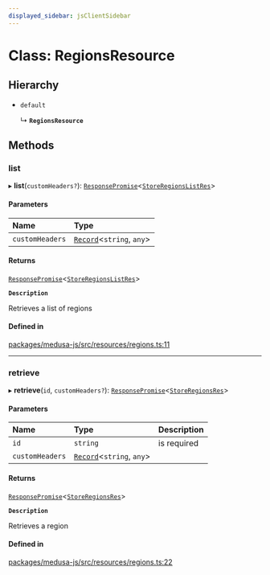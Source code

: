 ```yaml
---
displayed_sidebar: jsClientSidebar
---
```


# Class: RegionsResource

## Hierarchy

- `default`

  ↳ **`RegionsResource`**

## Methods

### list

▸ **list**(`customHeaders?`): [`ResponsePromise`](../modules/internal-12.md#responsepromise)<[`StoreRegionsListRes`](../modules/internal-8.internal.md#storeregionslistres)\>

#### Parameters

| Name | Type |
| :------ | :------ |
| `customHeaders` | [`Record`](../modules/internal.md#record)<`string`, `any`\> |

#### Returns

[`ResponsePromise`](../modules/internal-12.md#responsepromise)<[`StoreRegionsListRes`](../modules/internal-8.internal.md#storeregionslistres)\>

**`Description`**

Retrieves a list of regions

#### Defined in

[packages/medusa-js/src/resources/regions.ts:11](https://github.com/medusajs/medusa/blob/c4ac5e6959/packages/medusa-js/src/resources/regions.ts#L11)

___

### retrieve

▸ **retrieve**(`id`, `customHeaders?`): [`ResponsePromise`](../modules/internal-12.md#responsepromise)<[`StoreRegionsRes`](../modules/internal-8.internal.md#storeregionsres)\>

#### Parameters

| Name | Type | Description |
| :------ | :------ | :------ |
| `id` | `string` | is required |
| `customHeaders` | [`Record`](../modules/internal.md#record)<`string`, `any`\> |  |

#### Returns

[`ResponsePromise`](../modules/internal-12.md#responsepromise)<[`StoreRegionsRes`](../modules/internal-8.internal.md#storeregionsres)\>

**`Description`**

Retrieves a region

#### Defined in

[packages/medusa-js/src/resources/regions.ts:22](https://github.com/medusajs/medusa/blob/c4ac5e6959/packages/medusa-js/src/resources/regions.ts#L22)
